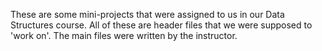 These are some mini-projects that were assigned to us in our Data Structures course.
All of these are header files that we were supposed to 'work on'. The main files were written by the instructor.
